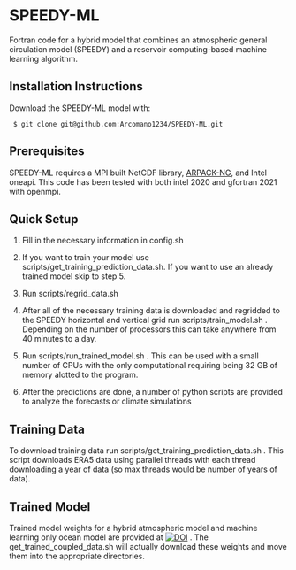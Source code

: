 # SPEEDY-ML

Fortran code for a hybrid model that combines an atmospheric general circulation model (SPEEDY) and a reservoir computing-based machine learning algorithm.

## Installation Instructions
Download the SPEEDY-ML model with:
<pre><code> $ git clone git@github.com:Arcomano1234/SPEEDY-ML.git
</code></pre>

## Prerequisites
SPEEDY-ML requires a MPI built NetCDF library, [ARPACK-NG](https://github.com/opencollab/arpack-ng), and Intel oneapi. 
This code has been tested with both intel 2020 and gfortran 2021 with openmpi. 

## Quick Setup
1. Fill in the necessary information in config.sh

2. If you want to train your model use scripts/get_training_prediction_data.sh. If you want to use an already trained model skip to step 5.

3. Run scripts/regrid_data.sh

4. After all of the necessary training data is downloaded and regridded to the SPEEDY horizontal and vertical grid run scripts/train_model.sh . Depending on the number of processors this can take anywhere from 40 minutes to a day.

5. Run scripts/run_trained_model.sh . This can be used with a small number of CPUs with the only computational requiring being 32 GB of memory alotted to the program.

6. After the predictions are done, a number of python scripts are provided to analyze the forecasts or climate simulations 

## Training Data
To download training data run scripts/get_training_prediction_data.sh . This script downloads ERA5 data using parallel threads with each thread downloading a year of data (so max threads would be number of years of data). 

## Trained Model 
Trained model weights for a hybrid atmospheric model and machine learning only ocean model are provided at [![DOI](https://zenodo.org/badge/DOI/10.5281/zenodo.7548902.svg)](https://doi.org/10.5281/zenodo.7548902)
. The get_trained_coupled_data.sh will actually download these weights and move them into the appropriate directories.




